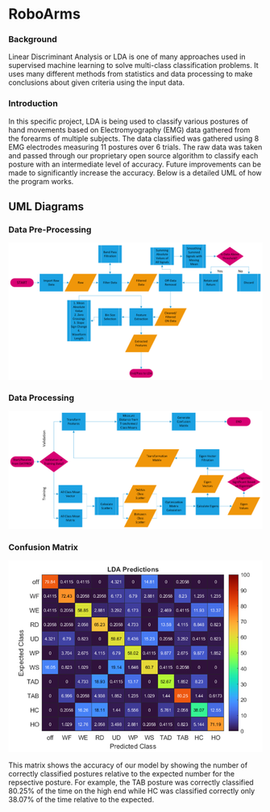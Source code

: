 # RoboArms
### Background
Linear Discriminant Analysis or LDA is one of many approaches used in 
supervised machine learning to solve multi-class classification 
problems. It uses many different methods from statistics and data 
processing to make conclusions about given criteria using the input
data.

### Introduction
In this specific project, LDA is being used to classify
various postures of hand movements based on Electromyography (EMG) 
data gathered from the forearms of multiple subjects. The data 
classified was gathered using 8 EMG electrodes measuring 11 postures 
over 6 trials. The raw data was taken and passed through our 
proprietary open source algorithm to classify each posture with an 
intermediate level of accuracy. Future improvements can be made to 
significantly increase the accuracy. Below is a detailed UML of how
the program works.

## UML Diagrams

### Data Pre-Processing
![UML](https://github.com/sayounan/RoboArms/blob/main/Media/LDA%20Landscape/Page-1.png)
### Data Processing
![UML](https://github.com/sayounan/RoboArms/blob/main/Media/LDA%20Landscape/Page-2.png)
### Confusion Matrix
![UML](https://github.com/sayounan/RoboArms/blob/main/Media/Picture1.png)

This matrix shows the accuracy of our model by showing the number of correctly
classified postures relative to the expected number for the repsective posture. For
example, the TAB posture was correctly classified 80.25% of the time on the 
high end while HC was classified correctly only 38.07% of the time relative to the
expected.
